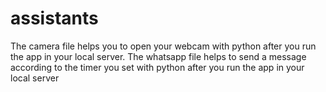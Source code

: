# assistants
The camera file helps you to open your webcam with python after you run the app in your local server.
The whatsapp file helps to send a message according to the timer you set with python after you run the app in your local server
